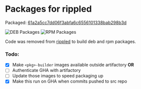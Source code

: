 # Packages for rippled
Packaged: [61a2a5cc7dd06f3abfa6c6556101338bab298b3d](https://github.com/legleux/rippled)

![DEB Packages](https://github.com/legleux/rippled-packages/actions/workflows/deb.yml/badge.svg)
![RPM Packages](https://github.com/legleux/rippled-packages/actions/workflows/rpm.yml/badge.svg)

Code was removed from [rippled](https://github.com/ripple/rippled.git) to build deb and rpm packages.

### Todo:
- [x] Make `<pkg>-builder` images available outside artifactory **OR**
- [ ] Authenticate GHA with artifactory
- [ ] Update those images to speed packaging up
- [x] Make this run on GHA when commits pushed to src repo